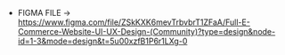 - FIGMA FILE  ->  https://www.figma.com/file/ZSkKXK6mevTrbvbrT1ZFaA/Full-E-Commerce-Website-UI-UX-Design-(Community)?type=design&node-id=1-3&mode=design&t=5u00xzfB1P6r1LXg-0
